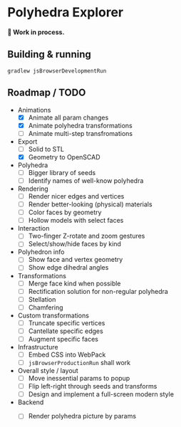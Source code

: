 # Polyhedra Explorer

**🚧 Work in process.**
                                              
## Building & running

```shell
gradlew jsBrowserDevelopmentRun 
```

## Roadmap / TODO
                       
* Animations
  * [x] Animate all param changes
  * [x] Animate polyhedra transformations
  * [ ] Animate multi-step transfromations
* Export 
  * [ ] Solid to STL
  * [x] Geometry to OpenSCAD  
* Polyhedra
  * [ ] Bigger library of seeds
  * [ ] Identify names of well-know polyhedra
* Rendering
  * [ ] Render nicer edges and vertices
  * [ ] Render better-looking (physical) materials 
  * [ ] Color faces by geometry
  * [ ] Hollow models with select faces
* Interaction
  * [ ] Two-finger Z-rotate and zoom gestures
  * [ ] Select/show/hide faces by kind
* Polyhedron info
  * [ ] Show face and vertex geometry
  * [ ] Show edge dihedral angles
* Transformations
  * [ ] Merge face kind when possible
  * [ ] Rectification solution for non-regular polyhedra  
  * [ ] Stellation
  * [ ] Chamfering
* Custom transformations
  * [ ] Truncate specific vertices
  * [ ] Cantellate specific edges
  * [ ] Augment specific faces 
* Infrastructure    
  * [ ] Embed CSS into WebPack
  * [ ] `jsBrowserProductionRun` shall work
* Overall style / layout
  * [ ] Move inessential params to popup
  * [ ] Flip left-right through seeds and transforms
  * [ ] Design and implement a full-screen modern style
* Backend
  * [ ] Render polyhedra picture by params

